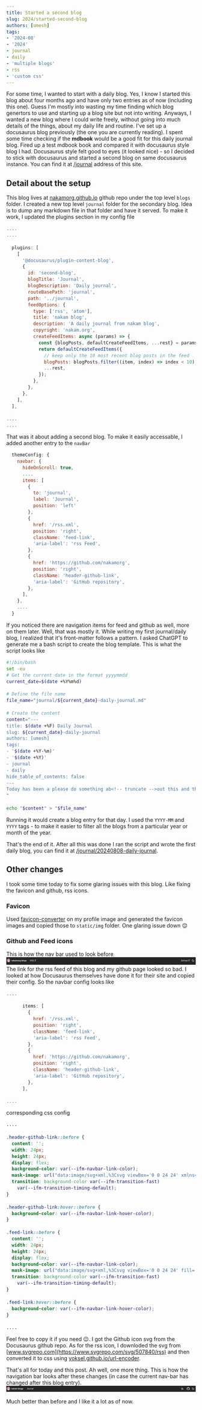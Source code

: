 ```yaml
---
title: Started a second blog
slug: 2024/started-second-blog
authors: [umesh]
tags:
- '2024-08'
- '2024'
- journal
- daily
- 'multiple blogs'
- rss
- 'custom css'
---
```

For some time, I wanted to start with a daily blog. Yes, I know I started this blog about four months ago and have only two entries as of now (including this one). Guess I'm mostly into wasting<!-- truncate --> my time finding which blog genertors to use and starting up a blog site but not into writing. Anyways, I wanted a new blog where I could write freely, without going into much details of the things, about my daily life and routine. I've set up a docusaurus blog previously (the one you are currently reading). I spent some time checking if the **mdbook** would be a good fit for this daily journal blog. Fired up a test mdbook book and compared it with docusaurus style blog I had. Docusaurus style felt good to eyes (it looked nice) - so I decided to stick with docusaurus and started a second blog on same docusaurus instance. You can find it at [/journal](/journal) address of this site.

## Detail about the setup
This blog lives at [nakamorg.github.io](https://github.com/nakamorg/nakamorg.github.io) github repo under the top level `blogs` folder. I created a new top level `journal` folder for the secondary blog. Idea is to dump any markdown file in that folder and have it served. To make it work, I updated the plugins section in my config file
```js title="docusaurus.config.ts"
....
....

  plugins: [
    [
      '@docusaurus/plugin-content-blog',
      {
        id: 'second-blog',
        blogTitle: 'Journal',
        blogDescription: 'Daily journal',
        routeBasePath: 'journal',
        path: '../journal',
        feedOptions: {
          type: ['rss', 'atom'],
          title: 'nakam blog',
          description: 'A daily journal from nakam blog',
          copyright: 'nakam.org',
          createFeedItems: async (params) => {
            const {blogPosts, defaultCreateFeedItems, ...rest} = params;
            return defaultCreateFeedItems({
              // keep only the 10 most recent blog posts in the feed
              blogPosts: blogPosts.filter((item, index) => index < 10),
              ...rest,
            });
          },
        },
      },
    ],
  ],

....
....
```

That was it about adding a second blog. To make it easily accessable, I added another entry to the `navBar`
```js title="docusaurus.config.ts"
  themeConfig: {
    navbar: {
      hideOnScroll: true,
      ....
      items: [
        {
          to: 'journal',
          label: 'Journal',
          position: 'left'
        },
        {
          href: '/rss.xml',
          position: 'right',
          className: 'feed-link',
          'aria-label': 'rss Feed',
        },
        {
          href: 'https://github.com/nakamorg',
          position: 'right',
          className: 'header-github-link',
          'aria-label': 'GitHub repository',
        },
      ],
    },
    ....
  }
```

If you noticed there are navigation items for feed and github as well, more on them later. Well, that was mostly it. While writing my first journal/daily blog, I realized that it's front-matter follows a pattern. I asked ChatGPT to generate me a bash script to create the blog template. This is what the script looks like

```bash title="daily-blog-creator.sh"
#!/bin/bash
set -eu
# Get the current date in the format yyyymmdd
current_date=$(date +%Y%m%d)

# Define the file name
file_name="journal/${current_date}-daily-journal.md"

# Create the content
content="---
title: $(date +%F) Daily Journal
slug: ${current_date}-daily-journal
authors: [umesh]
tags:
- '$(date +%Y-%m)'
- '$(date +%Y)'
- journal
- daily
hide_table_of_contents: false
---
Today has been a please do something ab<!-- truncate -->out this and those.
"

echo "$content" > "$file_name"
```
Running it would create a blog entry for that day. I used the `YYYY-MM` and `YYYY` tags - to make it easier to filter all the blogs from a particular year or month of the year.

That's the end of it. After all this was done I ran the script and wrote the first daily blog, you can find it at [/journal/20240808-daily-journal](/journal/20240808-daily-journal).

## Other changes
I took some time today to fix some glaring issues with this blog. Like fixing the favicon and github, rss icons.
### Favicon
Used [favicon-converter](https://favicon.io/favicon-converter/) on my profile image and generated the favicon images and copied those to `static/img` folder. One glaring issue down :relieved:

### Github and Feed icons
This is how the nav bar used to look before
![old nav bar](assets/navbar-20240808.png)
The link for the rss feed of this blog and my github page looked so bad. I looked at how Docusaurus themselves have done it for their site and copied their config. So the navbar config looks like
```js title="docusaurus.config.ts"
....

      items: [
        {
          href: '/rss.xml',
          position: 'right',
          className: 'feed-link',
          'aria-label': 'rss Feed',
        },
        {
          href: 'https://github.com/nakamorg',
          position: 'right',
          className: 'header-github-link',
          'aria-label': 'GitHub repository',
        },
      ],

....
```
corresponding css config
```css title="src/css/custom.css"
....

.header-github-link::before {
  content: '';
  width: 24px;
  height: 24px;
  display: flex;
  background-color: var(--ifm-navbar-link-color);
  mask-image: url("data:image/svg+xml,%3Csvg viewBox='0 0 24 24' xmlns='http://www.w3.org/2000/svg'%3E%3Cpath d='M12 .297c-6.63 0-12 5.373-12 12 0 5.303 3.438 9.8 8.205 11.385.6.113.82-.258.82-.577 0-.285-.01-1.04-.015-2.04-3.338.724-4.042-1.61-4.042-1.61C4.422 18.07 3.633 17.7 3.633 17.7c-1.087-.744.084-.729.084-.729 1.205.084 1.838 1.236 1.838 1.236 1.07 1.835 2.809 1.305 3.495.998.108-.776.417-1.305.76-1.605-2.665-.3-5.466-1.332-5.466-5.93 0-1.31.465-2.38 1.235-3.22-.135-.303-.54-1.523.105-3.176 0 0 1.005-.322 3.3 1.23.96-.267 1.98-.399 3-.405 1.02.006 2.04.138 3 .405 2.28-1.552 3.285-1.23 3.285-1.23.645 1.653.24 2.873.12 3.176.765.84 1.23 1.91 1.23 3.22 0 4.61-2.805 5.625-5.475 5.92.42.36.81 1.096.81 2.22 0 1.606-.015 2.896-.015 3.286 0 .315.21.69.825.57C20.565 22.092 24 17.592 24 12.297c0-6.627-5.373-12-12-12'/%3E%3C/svg%3E");
  transition: background-color var(--ifm-transition-fast)
    var(--ifm-transition-timing-default);
}

.header-github-link:hover::before {
  background-color: var(--ifm-navbar-link-hover-color);
}

.feed-link::before {
  content: '';
  width: 24px;
  height: 24px;
  display: flex;
  background-color: var(--ifm-navbar-link-color);
  mask-image: url("data:image/svg+xml,%3Csvg viewBox='0 0 24 24' fill='none' xmlns='http://www.w3.org/2000/svg'%3E%3Cg id='SVGRepo_bgCarrier' stroke-width='0'%3E%3C/g%3E%3Cg id='SVGRepo_tracerCarrier' stroke-linecap='round' stroke-linejoin='round'%3E%3C/g%3E%3Cg id='SVGRepo_iconCarrier'%3E%3Cpath d='M7 18C7 18.5523 6.55228 19 6 19C5.44772 19 5 18.5523 5 18C5 17.4477 5.44772 17 6 17C6.55228 17 7 17.4477 7 18Z' stroke='%23323232' stroke-width='2'%3E%3C/path%3E%3Cpath d='M11 19C11 15.6863 8.31371 13 5 13' stroke='%23323232' stroke-width='2' stroke-linecap='round'%3E%3C/path%3E%3Cpath d='M15 19C15 13.4772 10.5228 9 5 9' stroke='%23323232' stroke-width='2' stroke-linecap='round'%3E%3C/path%3E%3Cpath d='M19 19C19 11.268 12.732 5 5 5' stroke='%23323232' stroke-width='2' stroke-linecap='round'%3E%3C/path%3E%3C/g%3E%3C/svg%3E");
  transition: background-color var(--ifm-transition-fast)
    var(--ifm-transition-timing-default);
}

.feed-link:hover::before {
  background-color: var(--ifm-navbar-link-hover-color);
}

....
```
Feel free to copy it if you need :wink:. I got the Github icon svg from the Docusaurus github repo. As for the rss icon, I downloded the svg from [www.svgrepo.com](https://www.svgrepo.com/svg/507840/rss) and then converted it to css using [yoksel.github.io/url-encoder](https://yoksel.github.io/url-encoder/).

That's all for today and this post. Ah well, one more thing. This is how the navigation bar looks after these changes (in case the current nav-bar has changed after this blog entry).
![new nav bar](./assets/new-navbar-20240808.png)

Much better than before and I like it a lot as of now.